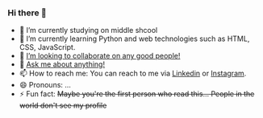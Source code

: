 ### Hi there 👋

- 🔭 I’m currently studying on middle shcool
- 🌱 I’m currently learning Python and web technologies such as HTML, CSS, JavaScript.
- 👯 <a href = "https://www.linkedin.com/in/junhyck-lee-1017/">I’m looking to collaborate on any good people!</a>
- 💬 <a href = "mailto:junh071017@gmail.com">Ask me about anything!</a>
- 📫 How to reach me: You can reach to me via <a href="https://www.linkedin.com/in/junhyck-lee-1017/">Linkedin</a> or <a href="https://instagram.com/thisisljh/">Instagram</a>. 
- 😄 Pronouns: ...
- ⚡ Fun fact: ~~Maybe you're the first person who read this... People in the world don't see my profile~~
